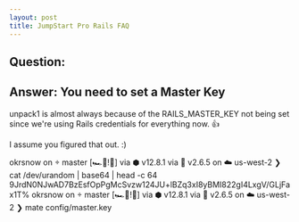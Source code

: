 ```yaml
---
layout: post
title: JumpStart Pro Rails FAQ
---
```


## Question:

## Answer: You need to set a Master Key

unpack1 is almost always because of the RAILS_MASTER_KEY not being set since we're using Rails credentials for everything now. 👍

I assume you figured that out. :)

okrsnow on  master [🏎💨!🤷‍] via ⬢ v12.8.1 via 💎 v2.6.5 on ☁️  us-west-2
❯ cat /dev/urandom | base64 | head -c 64
9JrdN0NJwAD7BzEsfOpPgMcSvzw124JU+lBZq3xI8yBMI822gI4LxgV/GLjFax1T%
okrsnow on  master [🏎💨!🤷‍] via ⬢ v12.8.1 via 💎 v2.6.5 on ☁️  us-west-2
❯ mate config/master.key
